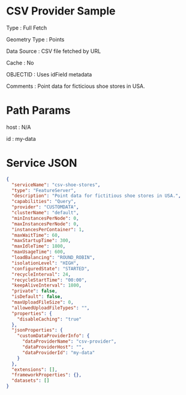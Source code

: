# CSV Provider Sample

Type          : Full Fetch

Geometry Type : Points

Data Source   : CSV file fetched by URL

Cache         : No

OBJECTID      : Uses idField metadata

Comments      : Point data for ficticious shoe stores in USA.

# Path Params

host : N/A

id   : my-data

# Service JSON

```json
{
  "serviceName": "csv-shoe-stores",
  "type": "FeatureServer",
  "description": "Point data for fictitious shoe stores in USA.",
  "capabilities": "Query",
  "provider": "CUSTOMDATA",
  "clusterName": "default",
  "minInstancesPerNode": 0,
  "maxInstancesPerNode": 0,
  "instancesPerContainer": 1,
  "maxWaitTime": 60,
  "maxStartupTime": 300,
  "maxIdleTime": 1800,
  "maxUsageTime": 600,
  "loadBalancing": "ROUND_ROBIN",
  "isolationLevel": "HIGH",
  "configuredState": "STARTED",
  "recycleInterval": 24,
  "recycleStartTime": "00:00",
  "keepAliveInterval": 1800,
  "private": false,
  "isDefault": false,
  "maxUploadFileSize": 0,
  "allowedUploadFileTypes": "",
  "properties": {
    "disableCaching": "true"
  },
  "jsonProperties": {
    "customDataProviderInfo": {
      "dataProviderName": "csv-provider",
      "dataProviderHost": "",
      "dataProviderId": "my-data"
    }
  },
  "extensions": [],
  "frameworkProperties": {},
  "datasets": []
}

```
